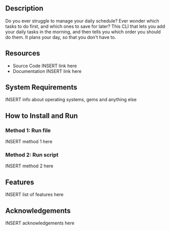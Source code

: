 ## Description

Do you ever struggle to manage your daily schedule? Ever wonder which tasks to do first, and which ones to save for later? This CLI that lets you add your daily tasks in the morning, and then tells you which order you should do them. It plans your day, so that you don't have to.

## Resources

- Source Code INSERT link here
- Documentation INSERT link here

##  System Requirements

INSERT info about operating systems, gems and anything else


## How to Install and Run

### Method 1: Run file

INSERT method 1 here

### Method 2: Run script

INSERT method 2 here



## Features

INSERT list of features here

## Acknowledgements

INSERT acknowledgements here

